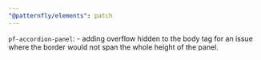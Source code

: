 ```yaml
---
"@patternfly/elements": patch
---
```


`pf-accordion-panel`: - adding overflow hidden to the body tag for an issue where the border would not span the whole height of the panel.
